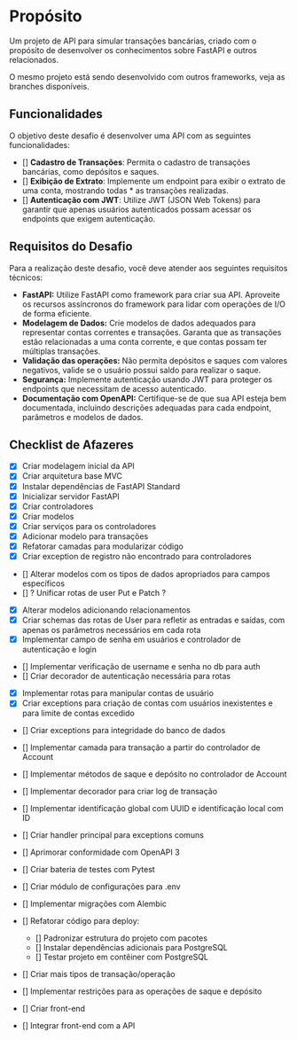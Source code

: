 # Propósito

Um projeto de API para simular transações bancárias, criado com o propósito de desenvolver os conhecimentos sobre FastAPI e outros relacionados.

O mesmo projeto está sendo desenvolvido com outros frameworks, veja as branches disponíveis.

## Funcionalidades

O objetivo deste desafio é desenvolver uma API com as seguintes funcionalidades:

- [] **Cadastro de Transações**: Permita o cadastro de transações bancárias, como depósitos e saques.
- [] **Exibição de Extrato**: Implemente um endpoint para exibir o extrato de uma conta, mostrando todas \* as transações realizadas.
- [] **Autenticação com JWT**: Utilize JWT (JSON Web Tokens) para garantir que apenas usuários autenticados possam acessar os endpoints que exigem autenticação.

## Requisitos do Desafio

Para a realização deste desafio, você deve atender aos seguintes requisitos técnicos:

- **FastAPI:** Utilize FastAPI como framework para criar sua API. Aproveite os recursos assíncronos do framework para lidar com operações de I/O de forma eficiente.
- **Modelagem de Dados:** Crie modelos de dados adequados para representar contas correntes e transações. Garanta que as transações estão relacionadas a uma conta corrente, e que contas possam ter múltiplas transações.
- **Validação das operações:** Não permita depósitos e saques com valores negativos, valide se o usuário possui saldo para realizar o saque.
- **Segurança:** Implemente autenticação usando JWT para proteger os endpoints que necessitam de acesso autenticado.
- **Documentação com OpenAPI:** Certifique-se de que sua API esteja bem documentada, incluindo descrições adequadas para cada endpoint, parâmetros e modelos de dados.

## Checklist de Afazeres

- [x] Criar modelagem inicial da API
- [x] Criar arquitetura base MVC
- [x] Instalar dependências de FastAPI Standard
- [x] Inicializar servidor FastAPI
- [x] Criar controladores
- [x] Criar modelos
- [x] Criar serviços para os controladores
- [x] Adicionar modelo para transações
- [x] Refatorar camadas para modularizar código
- [x] Criar exception de registro não encontrado para controladores
- [] Alterar modelos com os tipos de dados apropriados para campos específicos
- [] ? Unificar rotas de user Put e Patch ?
- [x] Alterar modelos adicionando relacionamentos
- [x] Criar schemas das rotas de User para refletir as entradas e saídas, com apenas os parâmetros necessários em cada rota
- [x] Implementar campo de senha em usuários e controlador de autenticação e login
- [] Implementar verificação de username e senha no db para auth
- [] Criar decorador de autenticação necessária para rotas
- [x] Implementar rotas para manipular contas de usuário
- [x] Criar exceptions para criação de contas com usuários inexistentes e para limite de contas excedido
- [] Criar exceptions para integridade do banco de dados
- [] Implementar camada para transação a partir do controlador de Account
- [] Implementar métodos de saque e depósito no controlador de Account
- [] Implementar decorador para criar log de transação
- [] Implementar identificação global com UUID e identificação local com ID
- [] Criar handler principal para exceptions comuns
- [] Aprimorar conformidade com OpenAPI 3
- [] Criar bateria de testes com Pytest
- [] Criar módulo de configurações para .env
- [] Implementar migrações com Alembic
- [] Refatorar código para deploy:

  - [] Padronizar estrutura do projeto com pacotes
  - [] Instalar dependências adicionais para PostgreSQL
  - [] Testar projeto em contêiner com PostgreSQL

- [] Criar mais tipos de transação/operação
- [] Implementar restrições para as operações de saque e depósito
- [] Criar front-end
- [] Integrar front-end com a API
